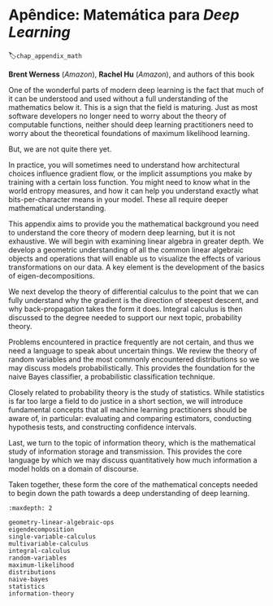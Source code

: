 # Apêndice: Matemática para *Deep Learning*
:label:`chap_appendix_math`

**Brent Werness** (*Amazon*), **Rachel Hu** (*Amazon*), and authors of this book


One of the wonderful parts of modern deep learning is the fact that much of it can be understood and used without a full understanding of the mathematics below it.  This is a sign that the field is maturing.  Just as most software developers no longer need to worry about the theory of computable functions, neither should deep learning practitioners need to worry about the theoretical foundations of maximum likelihood learning.

But, we are not quite there yet.

In practice, you will sometimes need to understand how architectural choices influence gradient flow, or the implicit assumptions you make by training with a certain loss function.  You might need to know what in the world entropy measures, and how it can help you understand exactly what bits-per-character means in your model.  These all require deeper mathematical understanding.

This appendix aims to provide you the mathematical background you need to understand the core theory of modern deep learning, but it is not exhaustive.  We will begin with examining linear algebra in greater depth.  We develop a geometric understanding of all the common linear algebraic objects and operations that will enable us to visualize the effects of various transformations on our data.  A key element is the development of the basics of eigen-decompositions.

We next develop the theory of differential calculus to the point that we can fully understand why the gradient is the direction of steepest descent, and why back-propagation takes the form it does.  Integral calculus is then discussed to the degree needed to support our next topic, probability theory.

Problems encountered in practice frequently are not certain, and thus we need a language to speak about uncertain things.  We review the theory of random variables and the most commonly encountered distributions so we may discuss models probabilistically.  This provides the foundation for the naive Bayes classifier, a probabilistic classification technique.

Closely related to probability theory is the study of statistics.  While statistics is far too large a field to do justice in a short section, we will introduce fundamental concepts that all machine learning practitioners should be aware of, in particular: evaluating and comparing estimators, conducting hypothesis tests, and constructing confidence intervals.

Last, we turn to the topic of information theory, which is the mathematical study of information storage and transmission.  This provides the core language by which we may discuss quantitatively how much information a model holds on a domain of discourse.

Taken together, these form the core of the mathematical concepts needed to begin down the path towards a deep understanding of deep learning.

```toc
:maxdepth: 2

geometry-linear-algebraic-ops
eigendecomposition
single-variable-calculus
multivariable-calculus
integral-calculus
random-variables
maximum-likelihood
distributions
naive-bayes
statistics
information-theory
```

<!--stackedit_data:
eyJoaXN0b3J5IjpbMTQ4NDE1NDAwN119
-->